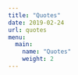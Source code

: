```yaml
---
title: "Quotes"
date: 2019-02-24
url: quotes
menu:
  main:
    name: "Quotes"
    weight: 2
---
```

